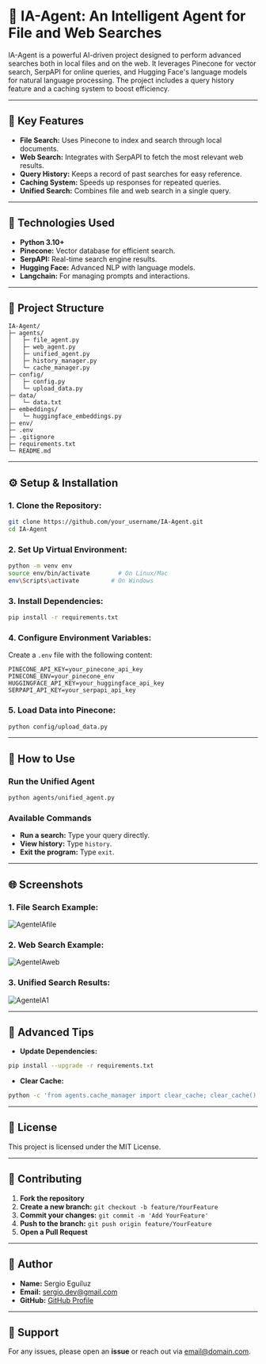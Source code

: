 # 🤖 **IA-Agent: An Intelligent Agent for File and Web Searches**

IA-Agent is a powerful AI-driven project designed to perform advanced searches both in local files and on the web. It leverages Pinecone for vector search, SerpAPI for online queries, and Hugging Face's language models for natural language processing. The project includes a query history feature and a caching system to boost efficiency.

---

## 🚀 **Key Features**

- **File Search:** Uses Pinecone to index and search through local documents.
- **Web Search:** Integrates with SerpAPI to fetch the most relevant web results.
- **Query History:** Keeps a record of past searches for easy reference.
- **Caching System:** Speeds up responses for repeated queries.
- **Unified Search:** Combines file and web search in a single query.

---

## 🧰 **Technologies Used**

- **Python 3.10+**
- **Pinecone:** Vector database for efficient search.
- **SerpAPI:** Real-time search engine results.
- **Hugging Face:** Advanced NLP with language models.
- **Langchain:** For managing prompts and interactions.

---

## 📂 **Project Structure**

```plaintext
IA-Agent/
├─ agents/
│   ├─ file_agent.py
│   ├─ web_agent.py
│   ├─ unified_agent.py
│   ├─ history_manager.py
│   └─ cache_manager.py
├─ config/
│   ├─ config.py
│   └─ upload_data.py
├─ data/
│   └─ data.txt
├─ embeddings/
│   └─ huggingface_embeddings.py
├─ env/
├─ .env
├─ .gitignore
├─ requirements.txt
└─ README.md
```

---

## ⚙️ **Setup & Installation**

### 1. **Clone the Repository:**

```bash
git clone https://github.com/your_username/IA-Agent.git
cd IA-Agent
```

### 2. **Set Up Virtual Environment:**

```bash
python -m venv env
source env/bin/activate        # On Linux/Mac
env\Scripts\activate         # On Windows
```

### 3. **Install Dependencies:**

```bash
pip install -r requirements.txt
```

### 4. **Configure Environment Variables:**
Create a `.env` file with the following content:

```plaintext
PINECONE_API_KEY=your_pinecone_api_key
PINECONE_ENV=your_pinecone_env
HUGGINGFACE_API_KEY=your_huggingface_api_key
SERPAPI_API_KEY=your_serpapi_api_key
```

### 5. **Load Data into Pinecone:**

```bash
python config/upload_data.py
```

---

## 🚦 **How to Use**

### Run the Unified Agent

```bash
python agents/unified_agent.py
```

### Available Commands

- **Run a search:** Type your query directly.
- **View history:** Type `history`.
- **Exit the program:** Type `exit`.

---

## 🌐 **Screenshots**

### 1. **File Search Example:**

![AgenteIAfile](https://github.com/user-attachments/assets/8792489c-7c6d-4cde-b142-587f0d846dd5)

### 2. **Web Search Example:**
![AgenteIAweb](https://github.com/user-attachments/assets/33c008f7-d7bf-48ed-8eab-fa6255913859)


### 3. **Unified Search Results:**
![AgenteIA1](https://github.com/user-attachments/assets/a026bff8-f11a-4eed-a8cd-d0e97d267038)


---

## 🧠 **Advanced Tips**

- **Update Dependencies:**
```bash
pip install --upgrade -r requirements.txt
```

- **Clear Cache:**
```bash
python -c 'from agents.cache_manager import clear_cache; clear_cache()'
```

---

## 📄 **License**

This project is licensed under the MIT License.

---

## 🤝 **Contributing**

1. **Fork the repository**
2. **Create a new branch:** `git checkout -b feature/YourFeature`
3. **Commit your changes:** `git commit -m 'Add YourFeature'`
4. **Push to the branch:** `git push origin feature/YourFeature`
5. **Open a Pull Request**

---
## 👤 **Author**
- **Name:** Sergio Eguíluz  
- **Email:** [sergio.dev@gmail.com](mailto:sergioeguiluz614@gmail.com)  
- **GitHub:** [GitHub Profile](https://github.com/your-profile)

---
## 💬 **Support**

For any issues, please open an **issue** or reach out via [email@domain.com](mailto:email@domain.com).

